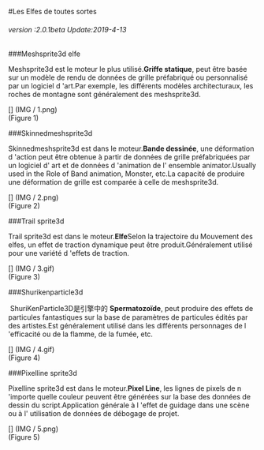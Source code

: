 #Les Elfes de toutes sortes

###### *version :2.0.1beta   Update:2019-4-13*

###Meshsprite3d elfe

Meshsprite3d est le moteur le plus utilisé.**Griffe statique**, peut être basée sur un modèle de rendu de données de grille préfabriqué ou personnalisé par un logiciel d 'art.Par exemple, les différents modèles architecturaux, les roches de montagne sont généralement des meshsprite3d.

[] (IMG / 1.png) <br > (Figure 1)

###Skinnedmeshsprite3d

Skinnedmeshsprite3d est dans le moteur.**Bande dessinée**, une déformation d 'action peut être obtenue à partir de données de grille préfabriquées par un logiciel d' art et de données d 'animation de l' ensemble animator.Usually used in the Role of Band animation, Monster, etc.La capacité de produire une déformation de grille est comparée à celle de meshsprite3d.

[] (IMG / 2.png) <br > (Figure 2)

###Trail sprite3d

Trail sprite3d est dans le moteur.**Elfe**Selon la trajectoire du Mouvement des elfes, un effet de traction dynamique peut être produit.Généralement utilisé pour une variété d 'effets de traction.

[] (IMG / 3.gif) <br > (Figure 3)

###Shurikenparticle3d


​	ShuriKenParticle3D是引擎中的 **Spermatozoïde**, peut produire des effets de particules fantastiques sur la base de paramètres de particules édités par des artistes.Est généralement utilisé dans les différents personnages de l 'efficacité ou de la flamme, de la fumée, etc.

[] (IMG / 4.gif) <br > (Figure 4)

###Pixelline sprite3d

Pixelline sprite3d est dans le moteur.**Pixel Line**, les lignes de pixels de n 'importe quelle couleur peuvent être générées sur la base des données de dessin du script.Application générale à l 'effet de guidage dans une scène ou à l' utilisation de données de débogage de projet.

[] (IMG / 5.png) <br > (Figure 5)